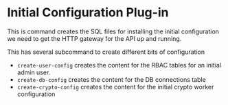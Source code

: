 # Initial Configuration Plug-in

This is command creates the SQL files for installing the initial configuration we need to get the HTTP gateway 
for the API up and running.

This has several subcommand to create different bits of configuration

- `create-user-config` creates the content for the RBAC tables for an initial admin user.
- `create-db-config` creates the content for the DB connections table
- `create-crypto-config` creates the content for the initial crypto worker configuration
